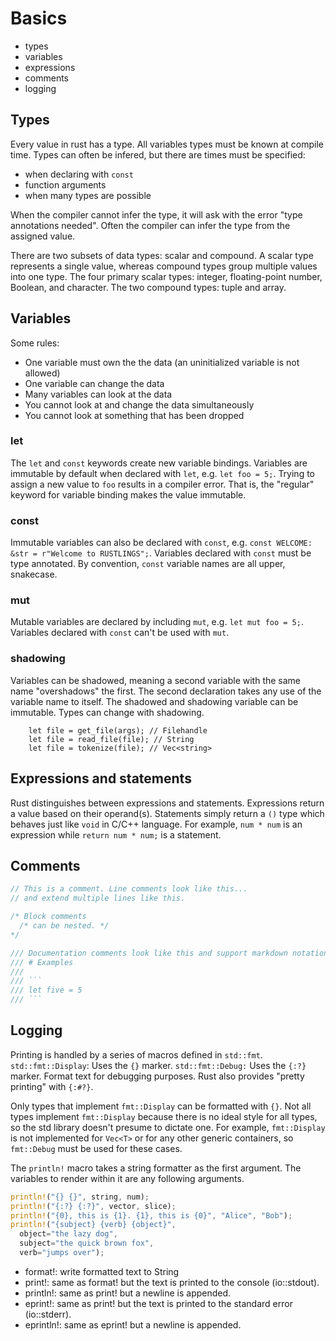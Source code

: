 # Basics

- types
- variables
- expressions
- comments
- logging

## Types

Every value in rust has a type.
All variables types must be known at compile time.
Types can often be infered, but there are times must be specified:

- when declaring with `const`
- function arguments
- when many types are possible

When the compiler cannot infer the type, it will ask with the error "type annotations needed".
Often the compiler can infer the type from the assigned value.

There are two subsets of data types: scalar and compound.
A scalar type represents a single value, whereas compound types group multiple values into one type.
The four primary scalar types: integer, floating-point number, Boolean, and character.
The two compound types: tuple and array.

## Variables

Some rules:

- One variable must own the the data (an uninitialized variable is not allowed)
- One variable can change the data
- Many variables can look at the data
- You cannot look at and change the data simultaneously
- You cannot look at something that has been dropped

### let

The `let` and `const` keywords create new variable bindings.
Variables are immutable by default when declared with `let`, e.g. `let foo = 5;`.
Trying to assign a new value to `foo` results in a compiler error.
That is, the "regular" keyword for variable binding makes the value immutable.

### const

Immutable variables can also be declared with `const`, e.g. `const WELCOME: &str = r"Welcome to RUSTLINGS";`.
Variables declared with `const` must be type annotated.
By convention, `const` variable names are all upper, snakecase.

### mut

Mutable variables are declared by including `mut`, e.g. `let mut foo = 5;`.
Variables declared with `const` can't be used with `mut`.

### shadowing

Variables can be shadowed, meaning a second variable with the same name "overshadows" the first.
The second declaration takes any use of the variable name to itself.
The shadowed and shadowing variable can be immutable.
Types can change with shadowing.

```rust: shadowing
    let file = get_file(args); // Filehandle
    let file = read_file(file); // String
    let file = tokenize(file); // Vec<string>
```

## Expressions and statements

Rust distinguishes between expressions and statements.
Expressions return a value based on their operand(s).
Statements simply return a `()` type which behaves just like `void` in C/C++ language.
For example, `num * num` is an expression while `return num * num;` is a statement.

## Comments

```rust
// This is a comment. Line comments look like this...
// and extend multiple lines like this.

/* Block comments
  /* can be nested. */
*/

/// Documentation comments look like this and support markdown notation.
/// # Examples
///
/// ```
/// let five = 5
/// ```
```

## Logging

Printing is handled by a series of macros defined in `std::fmt`.
`std::fmt::Display`: Uses the `{}` marker.
`std::fmt::Debug:` Uses the `{:?}` marker. Format text for debugging purposes.
Rust also provides "pretty printing" with `{:#?}`.

Only types that implement `fmt::Display` can be formatted with `{}`.
Not all types implement `fmt::Display` because there is no ideal style for all types, so the std library doesn't presume to dictate one.
For example, `fmt::Display` is not implemented for `Vec<T>` or for any other generic containers, so `fmt::Debug` must be used for these cases.

The `println!` macro takes a string formatter as the first argument.
The variables to render within it are any following arguments.

```rust
println!("{} {}", string, num);
println!("{:?} {:?}", vector, slice);
println!("{0}, this is {1}. {1}, this is {0}", "Alice", "Bob");
println!("{subject} {verb} {object}",
  object="the lazy dog",
  subject="the quick brown fox",
  verb="jumps over");
```

- format!: write formatted text to String
- print!: same as format! but the text is printed to the console (io::stdout).
- println!: same as print! but a newline is appended.
- eprint!: same as print! but the text is printed to the standard error (io::stderr).
- eprintln!: same as eprint! but a newline is appended.
